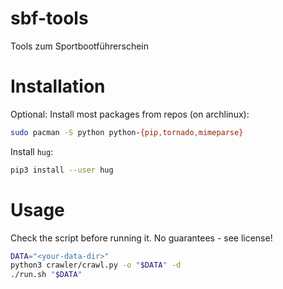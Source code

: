 # sbf-tools
Tools zum Sportbootführerschein

# Installation

Optional: Install most packages from repos (on archlinux):

```bash
sudo pacman -S python python-{pip,tornado,mimeparse}
```

Install `hug`:

```bash
pip3 install --user hug
```

# Usage

Check the script before running it. No guarantees - see license!

```bash
DATA="<your-data-dir>"
python3 crawler/crawl.py -o "$DATA" -d 
./run.sh "$DATA"
